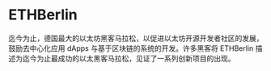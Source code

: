 # ETHBerlin

迄今为止，德国最大的以太坊黑客马拉松，以促进以太坊开源开发者社区的发展，鼓励去中心化应用 dApps 与基于区块链的系统的开发。许多黑客将 ETHBerlin 描述为迄今为止最成功的以太黑客马拉松，见证了一系列创新项目的出现。

